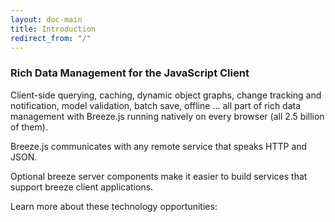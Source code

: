 ```yaml
---
layout: doc-main
title: Introduction
redirect_from: "/"
---
```


### Rich Data Management for the JavaScript Client

Client-side querying, caching, dynamic object graphs, change tracking and notification, model validation, batch save, offline ... all part of rich data management with Breeze.js running natively on every browser (all 2.5 billion of them).

Breeze.js communicates with any remote service that speaks HTTP and JSON. 

Optional breeze server components make it easier to build services that support breeze client applications. 

Learn more about these technology opportunities: